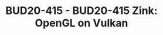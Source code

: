 ---
categories:
- bud20
image:
  featured: 'true'
  path: https://static.linaro.org/connect/bud20/images/BUD20-415.png
session_id: BUD20-415
session_speakers:
- speaker_bio: Erik works at Collabora as a Principal Engineer in the Graphics team,
    focusing open-source GPU drivers. Previously he has laid the foundation for ARM's
    Mali GPUs and drivers, as an early employee at Falanx Microsystems and ARM Norway.
  speaker_company: ''
  speaker_image: http://avatars.sched.co/f/7c/10468630/avatar.jpg.320x320px.jpg?074
  speaker_name: Erik Faye-Lund
  speaker_position: Principal Engineer at Collabora
  speaker_role: attendee, speaker
session_track: Multimedia
tag: session
tags: Multimedia
title: 'BUD20-415 - BUD20-415 Zink: OpenGL on Vulkan'
---